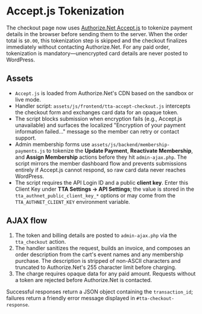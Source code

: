 # Accept.js Tokenization

The checkout page now uses [Authorize.Net Accept.js](https://developer.authorize.net/api/reference/features/acceptjs.html) to tokenize payment details in the browser before sending them to the server. When the order total is `$0.00`, this tokenization step is skipped and the checkout finalizes immediately without contacting Authorize.Net. For any paid order, tokenization is mandatory—unencrypted card details are never posted to WordPress.

## Assets
- `Accept.js` is loaded from Authorize.Net's CDN based on the sandbox or live mode.
- Handler script: `assets/js/frontend/tta-accept-checkout.js` intercepts the checkout form and exchanges card data for an opaque token.
- The script blocks submission when encryption fails (e.g., Accept.js unavailable) and surfaces the localized "Encryption of your payment information failed…" message so the member can retry or contact support.
- Admin membership forms use `assets/js/backend/membership-payments.js` to tokenize the **Update Payment**, **Reactivate Membership**, and **Assign Membership** actions before they hit `admin-ajax.php`. The script mirrors the member dashboard flow and prevents submissions entirely if Accept.js cannot respond, so raw card data never reaches WordPress.
- The script requires the API Login ID and a public **client key**. Enter this Client Key under **TTA Settings → API Settings**; the value is stored in the `tta_authnet_public_client_key_*` options or may come from the `TTA_AUTHNET_CLIENT_KEY` environment variable.

## AJAX flow
1. The token and billing details are posted to `admin-ajax.php` via the `tta_checkout` action.
2. The handler sanitizes the request, builds an invoice, and composes an order description from the cart's event names and any membership purchase. The description is stripped of non-ASCII characters and truncated to Authorize.Net's 255 character limit before charging.
3. The charge requires opaque data for any paid amount. Requests without a token are rejected before Authorize.Net is contacted.

Successful responses return a JSON object containing the `transaction_id`; failures return a friendly error message displayed in `#tta-checkout-response`.
